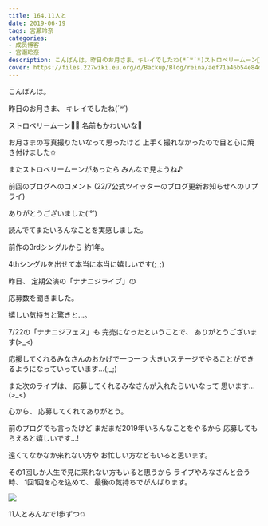 ```yaml
---
title: 164.11人と
date: 2019-06-19
tags: 宮瀬玲奈
categories: 
- 成员博客
- 宮瀬玲奈
description: こんばんは。昨日のお月さま、キレイでしたね(*´꒳`*)ストロベリームーン🍓✨名前もかわいいな💓お月さまの写真撮りたいなって思ったけど上手く撮れなかったので目と心に焼き付けまし...
cover: https://files.227wiki.eu.org/d/Backup/Blog/reina/aef71a46b54e84d7de04dd29d6a1d.jpg 
---
```




こんばんは。



昨日のお月さま、
キレイでしたね(*´꒳`*)

ストロベリームーン🍓✨
名前もかわいいな💓

お月さまの写真撮りたいなって思ったけど
上手く撮れなかったので目と心に焼き付けました✩



またストロベリームーンがあったら
みんなで見ようね♪










前回のブログへのコメント
(22/7公式ツイッターのブログ更新お知らせへのリプライ)

ありがとうございました(*´°`*)



読んでてまたいろんなことを実感しました。




前作の3rdシングルから
約1年。

4thシングルを出せて本当に本当に嬉しいです(;_;)











昨日、
定期公演の「ナナニジライブ」の

応募数を聞きました。


嬉しい気持ちと驚きと...。



7/22の「ナナニジフェス」も
完売になったということで、
ありがとうございます(>_<)



応援してくれるみなさんのおかげで一つ一つ
大きいステージでやることができるようになっていっています...(;_;)


また次のライブは、
応募してくれるみなさんが入れたらいいなって
思います...(>_<)





心から、
応募してくれてありがとう。








前のブログでも言ったけど
まだまだ2019年いろんなことをやるから
応募してもらえると嬉しいです...!






遠くてなかなか来れない方や
お忙しい方などもいると思います。


その1回しか人生で見に来れない方もいると思うから
ライブやみなさんと会う時、
1回1回を心を込めて、
最後の気持ちでがんばります。














![](https://files.227wiki.eu.org/d/Backup/Blog/reina/aef71a46b54e84d7de04dd29d6a1d.jpg)






11人とみんなで1歩ずつ✩


